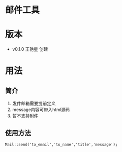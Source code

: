 邮件工具
========================

版本
====

- v0.1.0 王艳星 创建

用法
========

## 简介

 1. 发件邮箱需要提前定义
 2. message内容可带入html源码
 3. 暂不支持附件

## 使用方法

```
Mail::send('to_email','to_name','title','message');
```